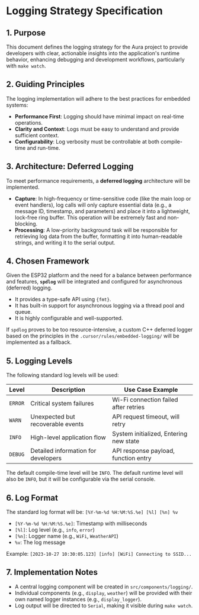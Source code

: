 # Logging Strategy Specification

## 1. Purpose

This document defines the logging strategy for the Aura project to provide developers with clear, actionable insights into the application's runtime behavior, enhancing debugging and development workflows, particularly with `make watch`.

## 2. Guiding Principles

The logging implementation will adhere to the best practices for embedded systems:

- **Performance First**: Logging should have minimal impact on real-time operations.
- **Clarity and Context**: Logs must be easy to understand and provide sufficient context.
- **Configurability**: Log verbosity must be controllable at both compile-time and run-time.

## 3. Architecture: Deferred Logging

To meet performance requirements, a **deferred logging** architecture will be implemented.

- **Capture**: In high-frequency or time-sensitive code (like the main loop or event handlers), log calls will only capture essential data (e.g., a message ID, timestamp, and parameters) and place it into a lightweight, lock-free ring buffer. This operation will be extremely fast and non-blocking.
- **Processing**: A low-priority background task will be responsible for retrieving log data from the buffer, formatting it into human-readable strings, and writing it to the serial output.

## 4. Chosen Framework

Given the ESP32 platform and the need for a balance between performance and features, **`spdlog`** will be integrated and configured for asynchronous (deferred) logging.

- It provides a type-safe API using `{fmt}`.
- It has built-in support for asynchronous logging via a thread pool and queue.
- It is highly configurable and well-supported.

If `spdlog` proves to be too resource-intensive, a custom C++ deferred logger based on the principles in the `.cursor/rules/embedded-logging/` will be implemented as a fallback.

## 5. Logging Levels

The following standard log levels will be used:

| Level   | Description                               | Use Case Example                    |
|---------|-------------------------------------------|-------------------------------------|
| `ERROR` | Critical system failures                  | Wi-Fi connection failed after retries |
| `WARN`  | Unexpected but recoverable events         | API request timeout, will retry     |
| `INFO`  | High-level application flow               | System initialized, Entering new state |
| `DEBUG` | Detailed information for developers       | API response payload, function entry  |

The default compile-time level will be `INFO`. The default runtime level will also be `INFO`, but it will be configurable via the serial console.

## 6. Log Format

The standard log format will be:
`[%Y-%m-%d %H:%M:%S.%e] [%l] [%n] %v`

- `[%Y-%m-%d %H:%M:%S.%e]`: Timestamp with milliseconds
- `[%l]`: Log level (e.g., `info`, `error`)
- `[%n]`: Logger name (e.g., `WiFi`, `WeatherAPI`)
- `%v`: The log message

Example:
`[2023-10-27 10:30:05.123] [info] [WiFi] Connecting to SSID...`

## 7. Implementation Notes

- A central logging component will be created in `src/components/logging/`.
- Individual components (e.g., `display`, `weather`) will be provided with their own named logger instances (e.g., `display_logger`).
- Log output will be directed to `Serial`, making it visible during `make watch`. 